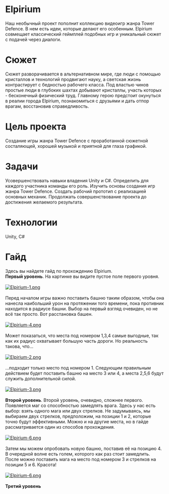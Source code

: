 # Elpirium
Наш необычный проект пополнит коллекцию видеоигр жанра Tower Defence. В нем есть идеи, которые делают его особенным. Еlpirium совмещает классический геймплей подобных игр и уникальный сюжет с подачей через диалоги.
# Сюжет
Сюжет разворачивается в альтернативном мире, где люди с помощью кристаллов и технологий продвигают науку, а светская жизнь контрастирует с бедностью рабочего класса. Под властью чинов простые люди  в глубоких шахтах добывают кристаллы, участь которых - бесконечный физический труд. Главному герою предстоит окунуться в реалии города Elpirium, познакомиться с друзьями и дать отпор врагам, восстановив справедливость.
# Цель проекта
Создание игры жанра Tower Defence с проработанной сюжетной состаляющей, хорошей музыкой и приятной для глаза графикой.
# Задачи
Усовершенствовать навыки владения Unity и C#.
Определить для каждого участника команды его роль.
Изучить основы создания игр жанра Tower Defence.
Создать рабочий прототип с реализацией основных механик.
Продолжать совершенствование проекта до достижения желаемого результата.
# Технологии
Unity, C#
# Гайд
Здесь вы найдете гайд по прохождению Elpirium.\
**Первый уровень**. На картинке вы видите пустое поле первого уровня.\
\
[![Elpirium-1.png](https://i.postimg.cc/TYQZ2xMs/Elpirium-1.png)](https://postimg.cc/RN6PGj01)\
\
Перед началом игры важно поставить башню таким образом, чтобы она нанесла наибольший урон
на протяжении того времени, пока противник находится в радиусе башни. Выбор на первый взгляд очевиден, но не всё так просто. Вот расстановка башен.\
\
[![Elpirium-4.png](https://i.postimg.cc/mk4C5Km3/Elpirium-4.png)](https://postimg.cc/62H87bJT)\
\
Может показаться, что места под номером 1,3,4 самые выгодные, так как их радиус охватывает большую часть дороги. Но реальность такова, что...\
\
[![Elpirium-2.png](https://i.postimg.cc/bNBfHPCt/Elpirium-2.png)](https://postimg.cc/YhYPM5wr)\
\
...подходит только место под номером 1. Следующим правильным действием будет поставить башню на место 3 или 4, а места 2,5,6 будут служить дополнительной силой.\
\
[![Elpirium-3.png](https://i.postimg.cc/Dwzvc5PS/Elpirium-3.png)](https://postimg.cc/PPBnXWcH)\
\
**Второй уровень**. Второй уровень, очевидно, сложнее первого. Появляется маг со способностью замедлять врага. Здесь у нас есть выбор: взять одного мага или двух стрелков. Не задумываясь, мы выбираем двух стрелков, предположим, на позиции 1 и 2, которые точно будут эффективными. Можно и на другие места, но в гайде рассматривается один из способов прохождения.\
\
[![Elpirium-6.png](https://i.postimg.cc/J7DHmrfT/Elpirium-6.png)](https://postimg.cc/3WhxFTJp)\
\
Затем мы можем опробовать новую башню, поставив её на позицию 4. В очередной волне есть голем, которого как раз стоит замедлить. После можно поставить мага на место под номером 3 и стрелков на позиции 5 и 6. Красота!\
\
[![Elpirium-6.png](https://i.postimg.cc/0N4X4GK5/Elpirium-6.png)](https://postimg.cc/GBkj8yj6)\
\
**Третий уровень**



